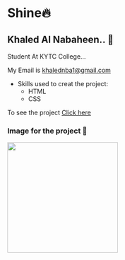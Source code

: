 # Shine:fire:
## Khaled Al Nabaheen.. :bust_in_silhouette:

Student At KYTC College...

My Email is khalednba1@gmail.com

* Skills used to creat the project:
  * HTML
  * CSS
 
To see the project [Click here](https://khaledaref.github.io/shine/)

### Image for the project :rose:

<img src ="image/shine.png" width="250px" heighet="250px">


